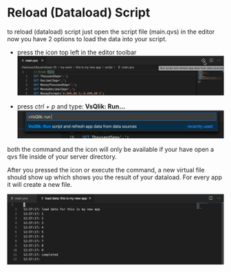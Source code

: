 # Reload (Dataload) Script  

to reload (dataload) script just open the script file (main.qvs) in the editor now you have 2 options to load the data into your script.

- press the icon top left in the editor toolbar
![load-data icon](./media/load-data.png)

- press *ctrl + p* and type: **VsQlik: Run...**
![load-data icon](./media/load-data-command.png)

both the command and the icon will only be available if your have open a qvs file inside of your server directory.

After you pressed the icon or execute the command, a new virtual file should show up which shows you the result of your dataload. For every app it will create a new file.

![load-data log](./media/load-data-log.png)
